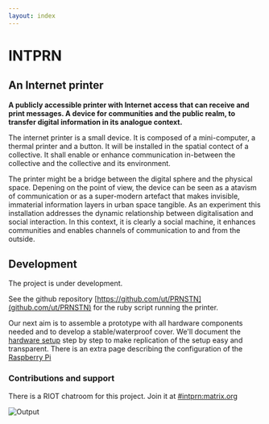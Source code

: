 ```yaml
---
layout: index
---
```


# INTPRN

## An Internet printer

**A publicly accessible printer with Internet access that can receive and print messages. A device for communities and the public realm, to transfer digital information in its analogue context.**

The internet printer is a small device. It is composed of a mini-computer, a thermal printer and a button. It will be installed in the spatial contect of a collective. It shall enable or enhance communication in-between the collective and the collective and its environment.

The printer might be a bridge between the digital sphere and the physical space. Depening on the point of view, the device can be seen as a atavism of communication or as a super-modern artefact that makes invisible, immaterial information layers in urban space tangible. As an experiment this installation addresses the dynamic relationship between digitalisation and social interaction. In this context, it is clearly a social machine, it enhances communities and enables channels of communication to and from the outside.

## Development

The project is under development. 

See the github repository [https://github.com/ut/PRNSTN](github.com/ut/PRNSTN) for the ruby script running the printer.

Our next aim is to assemble a prototype with all hardware components needed and to develop a stable/waterproof cover. We'll document the [hardware setup](hardware.html) step by step to make replication of the setup easy and transparent. There is an extra page describing the configuration of the [Raspberry Pi](controller.html)

### Contributions and support

There is a RIOT chatroom for this project. Join it at [#intprn:matrix.org](https://riot.im/app/#/room/#intprn:matrix.org)

![Output](https://pbs.twimg.com/media/C5XbiSoWMAIYTkd.jpg)
